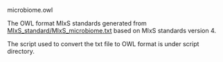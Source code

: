 microbiome.owl

The OWL format MIxS standards generated from [MIxS_standard/MIxS_microbiome.txt](https://github.com/zhengj2007/ontology-work/blob/master/MIxS/MIxS_standard/MIxS_microbiome.txt) based on MIxS standards version 4.

The script used to convert the txt file to OWL format is under script directory. 


